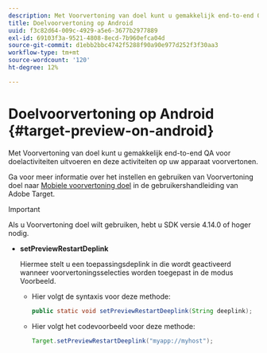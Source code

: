 ```yaml
---
description: Met Voorvertoning van doel kunt u gemakkelijk end-to-end QA voor doelactiviteiten uitvoeren en deze activiteiten op uw apparaat voorvertonen.
title: Doelvoorvertoning op Android
uuid: f3c82d64-009c-4929-a5e6-3677b2977889
exl-id: 69103f3a-9521-4808-8ecd-7b960efca04d
source-git-commit: d1ebb2bbc4742f5288f90a90e977d252f3f30aa3
workflow-type: tm+mt
source-wordcount: '120'
ht-degree: 12%

---
```


# Doelvoorvertoning op Android {#target-preview-on-android}

Met Voorvertoning van doel kunt u gemakkelijk end-to-end QA voor doelactiviteiten uitvoeren en deze activiteiten op uw apparaat voorvertonen.

Ga voor meer informatie over het instellen en gebruiken van Voorvertoning doel naar [Mobiele voorvertoning doel](https://experienceleague.adobe.com/docs/target/using/implement-target/mobile-apps/target-mobile-preview.html) in de gebruikershandleiding van Adobe Target.

>[!IMPORTANT]
>
>Als u Voorvertoning doel wilt gebruiken, hebt u SDK versie 4.14.0 of hoger nodig.

* **setPreviewRestartDeplink**

   Hiermee stelt u een toepassingsdeplink in die wordt geactiveerd wanneer voorvertoningsselecties worden toegepast in de modus Voorbeeld.

   * Hier volgt de syntaxis voor deze methode:

      ```java
      public static void setPreviewRestartDeeplink(String deeplink);
      ```

   * Hier volgt het codevoorbeeld voor deze methode:

      ```java
      Target.setPreviewRestartDeeplink("myapp://myhost"); 
      ```
